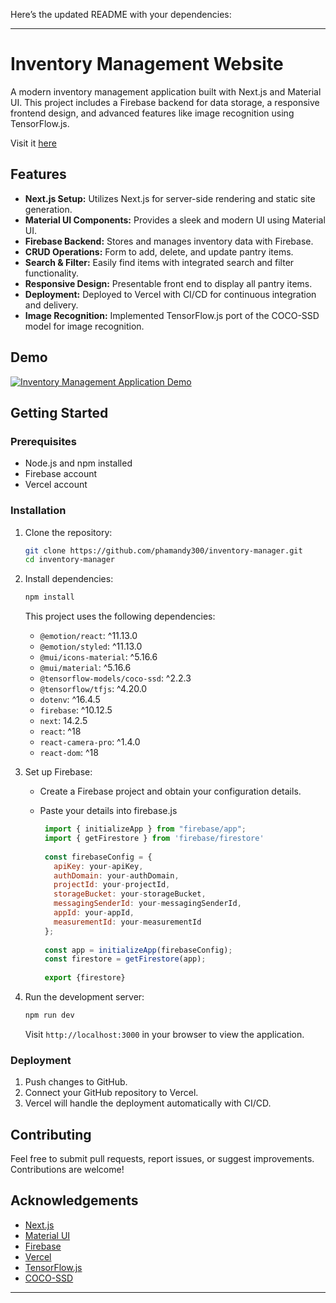 Here’s the updated README with your dependencies:

---

# Inventory Management Website

A modern inventory management application built with Next.js and Material UI. This project includes a Firebase backend for data storage, a responsive frontend design, and advanced features like image recognition using TensorFlow.js.

Visit it [here](https://inventory-manager-pearl.vercel.app/)

## Features

- **Next.js Setup:** Utilizes Next.js for server-side rendering and static site generation.
- **Material UI Components:** Provides a sleek and modern UI using Material UI.
- **Firebase Backend:** Stores and manages inventory data with Firebase.
- **CRUD Operations:** Form to add, delete, and update pantry items.
- **Search & Filter:** Easily find items with integrated search and filter functionality.
- **Responsive Design:** Presentable front end to display all pantry items.
- **Deployment:** Deployed to Vercel with CI/CD for continuous integration and delivery.
- **Image Recognition:** Implemented TensorFlow.js port of the COCO-SSD model for image recognition.

## Demo

[![Inventory Management Application Demo](https://img.youtube.com/vi/6DMt9kb8yEY/1.jpg)](https://youtu.be/6DMt9kb8yEY)

## Getting Started

### Prerequisites

- Node.js and npm installed
- Firebase account
- Vercel account

### Installation

1. Clone the repository:

   ```bash
   git clone https://github.com/phamandy300/inventory-manager.git
   cd inventory-manager
   ```

2. Install dependencies:

   ```bash
   npm install
   ```

   This project uses the following dependencies:
   
   - `@emotion/react`: ^11.13.0
   - `@emotion/styled`: ^11.13.0
   - `@mui/icons-material`: ^5.16.6
   - `@mui/material`: ^5.16.6
   - `@tensorflow-models/coco-ssd`: ^2.2.3
   - `@tensorflow/tfjs`: ^4.20.0
   - `dotenv`: ^16.4.5
   - `firebase`: ^10.12.5
   - `next`: 14.2.5
   - `react`: ^18
   - `react-camera-pro`: ^1.4.0
   - `react-dom`: ^18

3. Set up Firebase:

   - Create a Firebase project and obtain your configuration details.
   - Paste your details into firebase.js

     ```firebase.js
      import { initializeApp } from "firebase/app";
      import { getFirestore } from 'firebase/firestore'
      
      const firebaseConfig = {
        apiKey: your-apiKey,
        authDomain: your-authDomain,
        projectId: your-projectId,
        storageBucket: your-storageBucket,
        messagingSenderId: your-messagingSenderId,
        appId: your-appId,
        measurementId: your-measurementId
      };
      
      const app = initializeApp(firebaseConfig);
      const firestore = getFirestore(app);
      
      export {firestore}
     ```

4. Run the development server:

   ```bash
   npm run dev
   ```

   Visit `http://localhost:3000` in your browser to view the application.

### Deployment

1. Push changes to GitHub.
2. Connect your GitHub repository to Vercel.
3. Vercel will handle the deployment automatically with CI/CD.

## Contributing

Feel free to submit pull requests, report issues, or suggest improvements. Contributions are welcome!

## Acknowledgements

- [Next.js](https://nextjs.org/)
- [Material UI](https://mui.com/)
- [Firebase](https://firebase.google.com/)
- [Vercel](https://vercel.com/)
- [TensorFlow.js](https://www.tensorflow.org/js)
- [COCO-SSD](https://github.com/tensorflow/tfjs-models/tree/master/coco-ssd)

---
